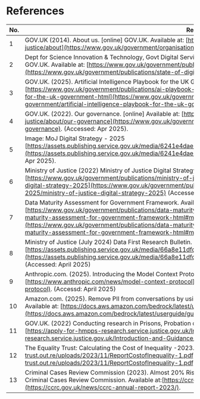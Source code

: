 # References

| No. | Ref.      |
|-----|-----------|
|  1  | GOV.UK (2014). About us. [online] GOV.UK. Available at: [https://www.gov.uk/government/organisations/ministry-of-justice/about](https://www.gov.uk/government/organisations/ministry-of-justice/about). (Accessed: Feb 2025) |
|  2  | Dept for Science Innovation & Technology, Govt Digital Service. (2025). State of digital government review. [online] GOV.UK. Available at: [https://www.gov.uk/government/publications/state-of-digital-government-review](https://www.gov.uk/government/publications/state-of-digital-government-review). (Accessed: Apr 2025) |
|  3  | GOV.UK. (2025). Artificial Intelligence Playbook for the UK Government (HTML). [online] Available at: [https://www.gov.uk/government/publications/ai-playbook-for-the-uk-government/artificial-intelligence-playbook-for-the-uk-government-html](https://www.gov.uk/government/publications/ai-playbook-for-the-uk-government/artificial-intelligence-playbook-for-the-uk-government-html) (Accessed: Apr 2025). |
|  4  | GOV.UK. (2022). Our governance. [online] Available at: [https://www.gov.uk/government/organisations/ministry-of-justice/about/our-governance](https://www.gov.uk/government/organisations/ministry-of-justice/about/our-governance). (Accessed: Apr 2025). |
|  5  | Image: MoJ Digital Strategy - 2025 [https://assets.publishing.service.gov.uk/media/6241e4dae90e075f06b37247/digi-strategy-2025.jpg](https://assets.publishing.service.gov.uk/media/6241e4dae90e075f06b37247/digi-strategy-2025.jpg) (Accessed: Apr 2025). |
|  6  | Ministry of Justice (2022) Ministry of Justice Digital Strategy 2025. Available at: [https://www.gov.uk/government/publications/ministry-of-justice-digital-strategy-2025/ministry-of-justice-digital-strategy-2025](https://www.gov.uk/government/publications/ministry-of-justice-digital-strategy-2025/ministry-of-justice-digital-strategy-2025) (Accessed: Feb 2025). |
|  7  | Data Maturity Assessment for Government Framework. Available at: [https://www.gov.uk/government/publications/data-maturity-assessment-for-government-framework/data-maturity-assessment-for-government-framework-html#maturity-levels](https://www.gov.uk/government/publications/data-maturity-assessment-for-government-framework/data-maturity-assessment-for-government-framework-html#maturity-levels) |
|  8  | Ministry of Justice (July 2024) Data First Research Bulletin. Available at: [https://assets.publishing.service.gov.uk/media/66a8e11dfc8e12ac3edb0735/Data_First_Research_Bulletin_MoJ.pdf](https://assets.publishing.service.gov.uk/media/66a8e11dfc8e12ac3edb0735/Data_First_Research_Bulletin_MoJ.pdf) (Accessed: April 2025) |
|  9  | Anthropic.com. (2025). Introducing the Model Context Protocol. [online] Available at: [https://www.anthropic.com/news/model-context-protocol](https://www.anthropic.com/news/model-context-protocol). (Accessd: April 2025) |
| 10  | Amazon.com. (2025). Remove PII from conversations by using sensitive information filters - Amazon Bedrock. [online] Available at: [https://docs.aws.amazon.com/bedrock/latest/userguide/guardrails-sensitive-filters.html](https://docs.aws.amazon.com/bedrock/latest/userguide/guardrails-sensitive-filters.html) (Accessed 13 Apr. 2025). |
| 11 | GOV.UK. (2022) Conducting research in Prisons, Probation or HMPPS Headquarters [online] Available at: [https://apply-for-hmpps-research.service.justice.gov.uk/Introduction-and-Guidance/](https://apply-for-hmpps-research.service.justice.gov.uk/Introduction-and-Guidance/) (Accessed 11 Apr. 2025). |
| 12 | The Equality Trust: Calculating the Cost of Inequality -2023. Available at: [https://media.equality-trust.out.re/uploads/2023/11/ReportCostofInequality-1.pdf](https://media.equality-trust.out.re/uploads/2023/11/ReportCostofInequality-1.pdf) (Accessed 11 Apr. 2025) |
| 13 | Criminal Cases Review Commission (2023). Almost 20% Rise in Miscarriage of Justice Claims in the Last Year. [online] Criminal Cases Review Commission. Available at:[https://ccrc.gov.uk/news/ccrc-annual-report-2023/](https://ccrc.gov.uk/news/ccrc-annual-report-2023/). |
